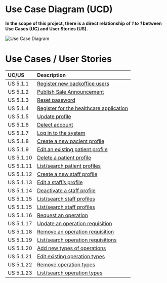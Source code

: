 # Use Case Diagram (UCD)

**In the scope of this project, there is a direct relationship of _1 to 1_ between Use Cases (UC) and User Stories (US).**

[//]: # (However, be aware, this is a pedagogical simplification. On further projects and curricular units might also exist _1 to)

[//]: # (N **and/or** N to 1 relationship between US and UC.)

![Use Case Diagram](svg/use-case-diagram.svg)

[//]: # (**For each UC/US, it must be provided evidences of applying main activities of the software development process &#40;)

[//]: # (requirements, analysis, design, tests and code&#41;. Gather those evidences on a separate file for each UC/US and set up a)

[//]: # (link as suggested below.**)

# Use Cases / User Stories

| UC/US  | Description                                                                                                    |                   
|:-------|:---------------------------------------------------------------------------------------------------------------|
| US 5.1.1 | [Register new backoffice users ](../../BackofficeModule\5.1.1\readme.md)                                                             |
| US 5.1.2 | [Publish Sale Announcement](../../BackofficeModule\5.1.2\readme.md)                 |
| US 5.1.3 | [Reset password](../../BackofficeModule\5.1.3\readme.md)                        |
| US 5.1.4 | [Register for the healthcare application](../../BackofficeModule\5.1.4\readme.md)                |
| US 5.1.5 | [Update profile](../../BackofficeModule\5.1.5\readme.md)                                                         |
| US 5.1.6 | [Delect account](../../BackofficeModule\5.1.6\readme.md)                                                |
| US 5.1.7 | [Log in to the system](../../BackofficeModule\5.1.7\readme.md)                       |
| US 5.1.8 | [Create a new pacient profile](../../BackofficeModule\5.1.8\readme.md)   |             
| US 5.1.9 | [Edit an existing patient profile](../../BackofficeModule\5.1.9\readme.md)                                   |
| US 5.1.10 | [Delete a patient profile](../../BackofficeModule\5.1.10\readme.md)                 |
| US 5.1.11 | [List/search patient profiles](../../BackofficeModule\5.1.11\readme.md)                                                     |
| US 5.1.12 | [Create a new staff profile](../../BackofficeModule\5.1.12\readme.md)                                    |
| US 5.1.13 | [Edit a staff’s profile](../../BackofficeModule\5.1.13\readme.md)                            |
| US 5.1.14 | [Deactivate a staff profile](../../BackofficeModule\5.1.14\readme.md)                                               |
| US 5.1.15 | [List/search staff profiles](../../BackofficeModule\5.1.15\readme.md)                                                                         |
| US 5.1.15 | [List/search staff profiles](../../BackofficeModule\5.1.15\readme.md)                                                                         |
| US 5.1.16 | [Request an operation](../../BackofficeModule\5.1.16\readme.md)                                                                          |
| US 5.1.17 | [Update an operation requisition](../../BackofficeModule\5.1.17\readme.md)                                                        |
| US 5.1.18 | [Remove an operation requisition](../../BackofficeModule\5.1.18\readme.md)         |            
US 5.1.19 | [List/search operation requisitions](../../BackofficeModule\5.1.19\readme.md)                     |
 US 5.1.20 | [Add new types of operations](../../BackofficeModule\5.1.20\readme.md)                     |
 US 5.1.21 | [Edit existing operation types](../../BackofficeModule\5.1.21\readme.md)    
| US 5.1.22 | [Remove operation types](../../BackofficeModule\5.1.23\readme.md)                     |
| US 5.1.23 | [List/search operation types](../../BackofficeModule\5.1.23\readme.md)                   |
